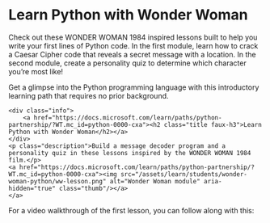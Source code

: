 # Learn Python with Wonder Woman

Check out these WONDER WOMAN 1984 inspired lessons built to help you write your first lines of Python code. In the first module, learn how to crack a Caesar Cipher code that reveals a secret message with a location. In the second module, create a personality quiz to determine which character you’re most like!

Get a glimpse into the Python programming language with this introductory learning path that requires no prior background.

    <div class="info">
        <a href="https://docs.microsoft.com/learn/paths/python-partnership/?WT.mc_id=python-0000-cxa"><h2 class="title faux-h3">Learn Python with Wonder Woman</h2></a>
    </div>
    <p class="description">Build a message decoder program and a personality quiz in these lessons inspired by the WONDER WOMAN 1984 film.</p>
    <a href="https://docs.microsoft.com/learn/paths/python-partnership/?WT.mc_id=python-0000-cxa"><img src="/assets/learn/students/wonder-woman-python/ww-lesson.png" alt="Wonder Woman module" aria-hidden="true" class="thumb"/></a>
    </a>

For a video walkthrough of the first lesson, you can follow along with this:

